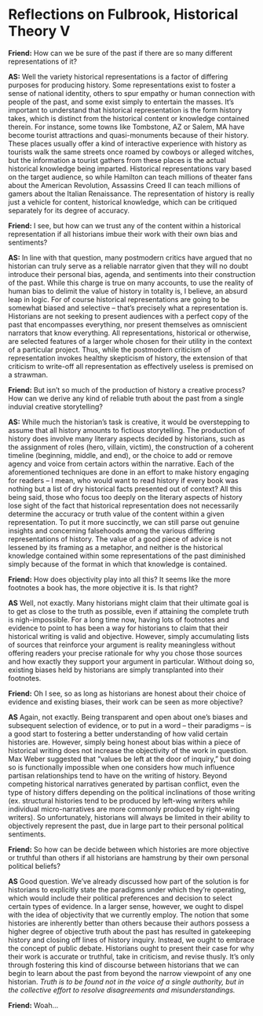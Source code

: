 # Reflections on Fulbrook, Historical Theory V

**Friend:** How can we be sure of the past if there are so many different representations of it? 

__AS:__ Well the variety historical representations is a factor of differing purposes for producing history. Some representations exist to foster a sense of national identity, others to spur empathy or human connection with people of the past, and some exist simply to entertain the masses. It’s important to understand that historical representation is the form history takes, which is distinct from the historical content or knowledge contained therein. For instance, some towns like Tombstone, AZ or Salem, MA have become tourist attractions and quasi-monuments because of their history. These places usually offer a kind of interactive experience with history as tourists walk the same streets once roamed by cowboys or alleged witches, but the information a tourist gathers from these places is the actual historical knowledge being imparted. Historical representations vary based on the target audience, so while Hamilton can teach millions of theater fans about the American Revolution, Assassins Creed II can teach millions of gamers about the Italian Renaissance. The representation of history is really just a vehicle for content, historical knowledge, which can be critiqued separately for its degree of accuracy. 

**Friend:** I see, but how can we trust any of the content within a historical representation if all historians imbue their work with their own bias and sentiments?  

**AS:** In line with that question, many postmodern critics have argued that no historian can truly serve as a reliable narrator given that they will no doubt introduce their personal bias, agenda, and sentiments into their construction of the past. While this charge is true on many accounts, to use the reality of human bias to delimit the value of history in totality is, I believe, an absurd leap in logic. For of course historical representations are going to be somewhat biased and selective – that’s precisely what a representation is. Historians are not seeking to present audiences with a perfect copy of the past that encompasses everything, nor present themselves as omniscient narrators that know everything. All representations, historical or otherwise, are selected features of a larger whole chosen for their utility in the context of a particular project. Thus, while the postmodern criticism of representation invokes healthy skepticism of history, the extension of that criticism to write-off all representation as effectively useless is premised on a strawman. 

**Friend:** But isn’t so much of the production of history a creative process? How can we derive any kind of reliable truth about the past from a single induvial creative storytelling? 

**AS:** While much the historian’s task is creative, it would be overstepping to assume that all history amounts to fictious storytelling. The production of history does involve many literary aspects decided by historians, such as the assignment of roles (hero, villain, victim), the construction of a coherent timeline (beginning, middle, and end), or the choice to add or remove agency and voice from certain actors within the narrative. Each of the aforementioned techniques are done in an effort to make history engaging for readers – I mean, who would want to read history if every book was nothing but a list of dry historical facts presented out of context? All this being said, those who focus too deeply on the literary aspects of history lose sight of the fact that historical representation does not necessarily determine the accuracy or truth value of the content within a given representation. 
To put it more succinctly, we can still parse out genuine insights and concerning falsehoods among the various differing representations of history. The value of a good piece of advice is not lessened by its framing as a metaphor, and neither is the historical knowledge contained within some representations of the past diminished simply because of the format in which that knowledge is contained. 

**Friend:** How does objectivity play into all this? It seems like the more footnotes a book has, the more objective it is. Is that right?

**AS** Well, not exactly. Many historians might claim that their ultimate goal is to get as close to the truth as possible, even if attaining the complete truth is nigh-impossible. For a long time now, having lots of footnotes and evidence to point to has been a way for historians to claim that their historical writing is valid and objective. However, simply accumulating lists of sources that reinforce your argument is reality meaningless without offering readers your precise rationale for why you chose those sources and how exactly they support your argument in particular. Without doing so, existing biases held by historians are simply transplanted into their footnotes. 

**Friend:** Oh I see, so as long as historians are honest about their choice of evidence and existing biases, their work can be seen as more objective?

**AS** Again, not exactly. Being transparent and open about one’s biases and subsequent selection of evidence, or to put in a word – their paradigms – is a good start to fostering a better understanding of how valid certain histories are. However, simply being honest about bias within a piece of historical writing does not increase the objectivity of the work in question. Max Weber suggested that “values be left at the door of inquiry,” but doing so is functionally impossible when one considers how much influence partisan relationships tend to have on the writing of history. Beyond competing historical narratives generated by partisan conflict, even the type of history differs depending on the political inclinations of those writing (ex. structural histories tend to be produced by left-wing writers while individual micro-narratives are more commonly produced by right-wing writers). So unfortunately, historians will always be limited in their ability to objectively represent the past, due in large part to their personal political sentiments. 

**Friend:** So how can be decide between which histories are more objective or truthful than others if all historians are hamstrung by their own personal political beliefs? 

**AS** Good question. We’ve already discussed how part of the solution is for historians to explicitly state the paradigms under which they’re operating, which would include their political preferences and decision to select certain types of evidence. In a larger sense, however, we ought to dispel with the idea of objectivity that we currently employ. The notion that some histories are inherently better than others because their authors possess a higher degree of objective truth about the past has resulted in gatekeeping history and closing off lines of history inquiry. Instead, we ought to embrace the concept of public debate. Historians ought to present their case for why their work is accurate or truthful, take in criticism, and revise thusly. It’s only through fostering this kind of discourse between historians that we can begin to learn about the past from beyond the narrow viewpoint of any one historian. _Truth is to be found not in the voice of a single authority, but in the collective effort to resolve disagreements and misunderstandings._ 

**Friend:** Woah...















